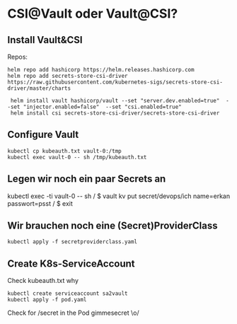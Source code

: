 # CSI@Vault oder Vault@CSI? 


## Install Vault&CSI

Repos:

~~~
helm repo add hashicorp https://helm.releases.hashicorp.com
helm repo add secrets-store-csi-driver https://raw.githubusercontent.com/kubernetes-sigs/secrets-store-csi-driver/master/charts
~~~



~~~
 helm install vault hashicorp/vault --set "server.dev.enabled=true"  --set "injector.enabled=false"  --set "csi.enabled=true"
 helm install csi secrets-store-csi-driver/secrets-store-csi-driver
~~~

## Configure Vault

~~~
kubectl cp kubeauth.txt vault-0:/tmp
kubectl exec vault-0 -- sh /tmp/kubeauth.txt
~~~

## Legen wir noch ein paar Secrets an

kubectl exec -ti vault-0 -- sh 
/ $ vault kv put secret/devops/ich name=erkan  passwort=psst
/ $ exit

## Wir brauchen noch eine (Secret)ProviderClass

~~~
kubectl apply -f secretproviderclass.yaml
~~~

## Create K8s-ServiceAccount

Check kubeauth.txt why

~~~
kubectl create serviceaccount sa2vault
kubectl apply -f pod.yaml
~~~

Check for /secret in the Pod gimmesecret \o/







